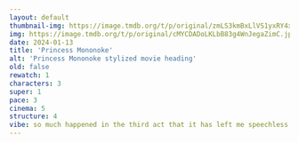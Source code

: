 ```yaml
---
layout: default
thumbnail-img: https://image.tmdb.org/t/p/original/zmLS3kmBxLlVS1yxRY4x9WiLMrw.png
img: https://image.tmdb.org/t/p/original/cMYCDADoLKLbB83g4WnJegaZimC.jpg
date: 2024-01-13
title: 'Princess Mononoke'
alt: 'Princess Mononoke stylized movie heading'
old: false
rewatch: 1
characters: 3
super: 1
pace: 3
cinema: 5
structure: 4
vibe: so much happened in the third act that it has left me speechless
---
```

